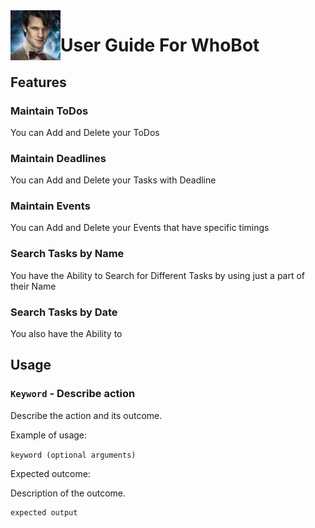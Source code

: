 <img align="left" width="80" height="80" src="docs/img/WhoBot_Face.jpg">

# User Guide For WhoBot

## Features 

### Maintain ToDos

You can Add and Delete your ToDos

### Maintain Deadlines

You can Add and Delete your Tasks with Deadline

### Maintain Events

You can Add and Delete your Events that have specific timings

### Search Tasks by Name

You have the Ability to Search for Different Tasks by using just a part of their Name

### Search Tasks by Date

You also have the Ability to 

## Usage

### `Keyword` - Describe action

Describe the action and its outcome.

Example of usage: 

`keyword (optional arguments)`

Expected outcome:

Description of the outcome.

```
expected output
```
